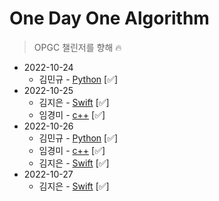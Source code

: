 # One Day One Algorithm
> OPGC 챌린저를 향해 🔥

* 2022-10-24
  * 김민규 - [Python](https://github.com/ODOA-Project/ODOA/pull/1) [✅]
* 2022-10-25
  * 김지은 - [Swift](https://github.com/ODOA-Project/ODOA/pull/3) [✅]
  * 임경미 - [c++](https://github.com/ODOA-Project/ODOA/pull/2) [✅]
* 2022-10-26
  * 김민규 - [Python](https://github.com/ODOA-Project/ODOA/pull/7) [✅]
  * 임경미 - [c++](https://github.com/ODOA-Project/ODOA/pull/5) [✅]
  * 김지은 - [Swift](https://github.com/ODOA-Project/ODOA/pull/6) [✅]
* 2022-10-27
  * 김지은 - [Swift](https://github.com/ODOA-Project/ODOA/pull/9) [✅]

